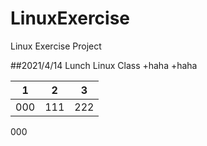 # LinuxExercise
Linux Exercise Project

##2021/4/14 Lunch Linux Class
+haha
 +haha
 
 |1|2|3|
 |---|---|---|
 |000|111|222|


000